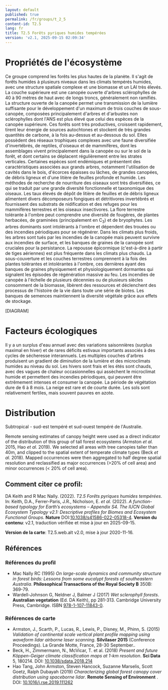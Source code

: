 ```yaml
---
layout: default
published: true
permalink: /fr/groups/t_2_5
content-id: T2.5
lang: fr
title: T2.5 Forêts pyriques humides tempérées
version: 'v2.1, 2025-09-15 02:09:34'
---
```




# Propriétés de l'écosystème
 
Ce groupe comprend les forêts les plus hautes de la planète. Il s\'agit
de forêts humides à plusieurs niveaux dans les climats tempérés humides,
avec une structure spatiale complexe et une biomasse et un LAI très
élevés. La couche supérieure est une canopée ouverte d\'arbres
sclérophylles de 40 à 90 mètres de haut avec de longs troncs,
généralement non ramifiés. La structure ouverte de la canopée permet une
transmission de la lumière suffisante pour le développement d\'un
maximum de trois couches de sous-canopée, composées principalement
d\'arbres et d\'arbustes non sclérophylles dont l\'ANS est plus élevé
que celui des espèces de la canopée supérieure. Ces forêts sont très
productives, croissent rapidement, tirent leur énergie de sources
autochtones et stockent de très grandes quantités de carbone, à la fois
au-dessus et au-dessous du sol. Elles possèdent des réseaux trophiques
complexes avec une faune diversifiée d\'invertébrés, de reptiles,
d\'oiseaux et de mammifères, dont les assemblages vivent principalement
dans la canopée ou sur le sol de la forêt, et dont certains se déplacent
régulièrement entre les strates verticales. Certaines espèces sont
endémiques et présentent des caractéristiques associées aux grands
arbres, notamment l\'utilisation de cavités dans le bois, d\'écorces
épaisses ou lâches, de grandes canopées, de débris ligneux et d\'une
litière de feuilles profonde et humide. Les méthodes de recherche de
nourriture des oiseaux sont très diversifiées, ce qui se traduit par une
grande diversité fonctionnelle et taxonomique des oiseaux. Les taux
élevés de dépôt de litière de feuilles et de débris ligneux alimentent
divers décomposeurs fongiques et détritivores invertébrés et fournissent
des substrats de nidification et des refuges pour les mammifères
terrestres et les oiseaux insectivores. La flore terrestre tolérante à
l\'ombre peut comprendre une diversité de fougères, de plantes
herbacées, de graminées (principalement en C<sub>3</sub>) et de bryophytes. Les
arbres dominants sont intolérants à l\'ombre et dépendent des trouées ou
des incendies périodiques pour se régénérer. Dans les climats plus
froids, les arbres sont tués par les incendies de la canopée mais
peuvent survivre aux incendies de surface, et les banques de graines de
la canopée sont cruciales pour la persistance. La repousse épicormique
(c\'est-à-dire à partir de tiges aériennes) est plus fréquente dans les
climats plus chauds. La sous-couverture et les couches terrestres
comprennent à la fois des plantes tolérantes et intolérantes à l\'ombre,
ces dernières ayant des banques de graines physiquement et
physiologiquement dormantes qui signalent les épisodes de régénération
massive au feu. Les incendies de canopée à l\'échelle de plusieurs
décennies ou de plusieurs siècles consomment de la biomasse, libèrent
des ressources et déclenchent des processus de l\'histoire de la vie
dans toute une série de biotes. Les banques de semences maintiennent la
diversité végétale grâce aux effets de stockage.

[DIAGRAM]

# Facteurs écologiques
 
Il y a un surplus d\'eau annuel avec des variations saisonnières
(surplus maximal en hiver) et de rares déficits estivaux importants
associés à des cycles de sécheresse interannuels. Les multiples couches
d\'arbres produisent un gradient de diminution de la lumière et des
microclimats humides au niveau du sol. Les hivers sont frais et les étés
sont chauds, avec des vagues de chaleur occasionnelles qui assèchent le
microclimat humide et permettent des incendies périodiques, qui peuvent
être extrêmement intenses et consumer la canopée. La période de
végétation dure de 6 à 8 mois. La neige est rare et de courte durée. Les
sols sont relativement fertiles, mais souvent pauvres en azote.
 
# Distribution
 
Subtropical - sud-est tempéré et sud-ouest tempéré de l\'Australie.

Remote sensing estimates of canopy height were used as a direct indicator of the distribution of this group of tall forest ecosystems  (Armston _et al._ 2015, Hao _et al._ 2019). We selected all areas with tree canopies taller than 40m, and clipped to the spatial extent of temperate climate types (Beck _et al._ 2018). Mapped occurrences were then aggregated to half degree spatial resolution and reclassified as major occurrences (>20% of cell area) and minor occurrences (< 20% of cell area).

## Comment citer ce profil:

DA Keith and R Mac Nally. (2022). *T2.5 Forêts pyriques humides tempérées*. In: Keith, D.A., Ferrer-Paris, J.R., Nicholson, E. *et al.* (2022). *A function-based typology for Earth’s ecosystems – Appendix S4. The IUCN Global Ecosystem Typology v2.1: Descriptive profiles for Biomes and Ecosystem Functional Groups*. **Nature** DOI:[10.1038/s41586-022-05318-4](https://doi.org/10.1038/s41586-022-05318-4).
**Version du contenu**: v2.1, traduction vérifiée et mise à jour en 2025-09-15.

**Version de la carte**: T2.5.web.alt v2.0, mise à jour 2020-11-16.

## Références

### Références du profil

* Mac Nally RC  (1995) *On large-scale dynamics and community structure in forest birds: Lessons from some eucalypt forests of southeastern Australia*. **Philosophical Transactions of the Royal Society B** 350B: 369-79.
* Wardell-Johnson G, Neldner J, Balmer J  (2017) *Wet sclerophyll forests*. **Australian vegetation** (Ed. DA Keith), pp 281-313. Cambridge University Press, Cambridge. ISBN [978-1-107-11843-0](http://www.cambridge.org/9781107118430).

### Références de carte
* Armston, J., Scarth, P., Lucas, R., Lewis, P., Disney, M., Phinn, S.  (2015) *Validation of continental scale vertical plant profile mapping using waveform lidar airborne laser scanning*. **Silvilaser 2015** (Conference Proceedings). La Grande Motte, France, 28-30 September..
* Beck, H., Zimmermann, N., McVicar, T. et al. (2018) *Present and future Köppen-Geiger climate classification maps at 1-km resolution*. **Sci Data** 5, 180214. DOI: [10.1038/sdata.2018.214](http://doi.org/10.1038/sdata.2018.214)
* Hao Tang, John Armston, Steven Hancock, Suzanne Marselis, Scott Goetz, Ralph Dubayah  (2019) *Characterizing global forest canopy cover distribution using spaceborne lidar*. **Remote Sensing of Environment** . DOI: [10.1016/j.rse.2019.111262](http://doi.org/10.1016/j.rse.2019.111262)

